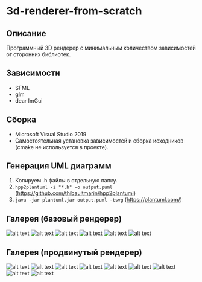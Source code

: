 # 3d-renderer-from-scratch
## Описание
Программный 3D рендерер с минимальным количеством зависимостей от сторонних библиотек.

## Зависимости
- SFML
- glm
- dear ImGui

## Сборка
- Microsoft Visual Studio 2019
- Самостоятельная установка зависимостей и сборка исходников (cmake не используется в проекте).

## Генерация UML диаграмм
1. Копируем .h файлы в отдельную папку.
2. ```hpp2plantuml -i "*.h" -o output.puml```   (https://github.com/thibaultmarin/hpp2plantuml)
3. ```java -jar plantuml.jar output.puml -tsvg``` (https://plantuml.com/)

## Галерея (базовый рендерер)

![alt text](screenshots/img.png)
![alt text](screenshots/img1.png)
![alt text](screenshots/img2.png)
![alt text](screenshots/img3.png)
![alt text](screenshots/img4.png)
![alt text](screenshots/img5.png)

## Галерея (продвинутый рендерер)

![alt text](screenshots/scene.png)
![alt text](screenshots/scene2.png)
![alt text](screenshots/scene3.png)
![alt text](screenshots/scene4.png)
![alt text](screenshots/scene5.png)
![alt text](screenshots/scene6.png)
![alt text](screenshots/scene7.png)
![alt text](screenshots/normal.png)
![alt text](screenshots/parallax.png)